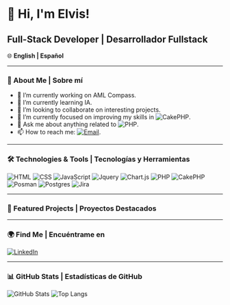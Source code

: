 # 👋 Hi, I'm Elvis!

## Full-Stack Developer | Desarrollador Fullstack

🌐 **English | Español**

---

### 🚀 About Me | Sobre mí

- 🔭 I’m currently working on AML Compass.
- 🌱 I’m currently learning IA.
- 👯 I’m looking to collaborate on interesting projects.
- 🤔 I’m currently focused on improving my skills in ![CakePHP](https://img.shields.io/badge/-cakephp-C92735?style=flat&logo=cakephp&logoColor=white).
- 💬 Ask me about anything related to ![PHP](https://img.shields.io/badge/-Php-396c94?style=flat&logo=Php&logoColor=white).
- 📫 How to reach me: [![Email](https://img.shields.io/badge/-Email-FF6347?style=flat&logo=gmail&logoColor=white)](mailto:evazquez@optimacompass.com).

---

### 🛠️ Technologies & Tools | Tecnologías y Herramientas

![HTML](https://img.shields.io/badge/-Html-e34f26?style=flat&logo=html5&logoColor=black)
![CSS](https://img.shields.io/badge/-CSS-0a7bbf?style=flat&logo=css3&logoColor=black)
![JavaScript](https://img.shields.io/badge/-JavaScript-FFEA00?style=flat&logo=javascript&logoColor=black)
![Jquery](https://img.shields.io/badge/-Jquery-0769AD?style=flat&logo=Jquery&logoColor=white)
![Chart.js](https://img.shields.io/badge/-Chart.js-fe819d?style=flat&logo=Chart.js&logoColor=white)
![PHP](https://img.shields.io/badge/-Php-396c94?style=flat&logo=Php&logoColor=white)
![CakePHP](https://img.shields.io/badge/-cakephp-C92735?style=flat&logo=cakephp&logoColor=white)
![Posman](https://img.shields.io/badge/-postman-EF5B25?style=flat&logo=postman&logoColor=white)
![Postgres](https://img.shields.io/badge/-Postgresql-396c94?style=flat&logo=Postgresql&logoColor=white)
![Jira](https://img.shields.io/badge/-jira-0053cd?style=flat&logo=jira&logoColor=white)

---

### 📌 Featured Projects | Proyectos Destacados



---

### 🌍 Find Me | Encuéntrame en

[![LinkedIn](https://img.shields.io/badge/LinkedIn-%230A66C2?style=flat&logo=linkedin&logoColor=white)](https://linkedin.com)

---

### 📊 GitHub Stats | Estadísticas de GitHub

![GitHub Stats](https://github-readme-stats.vercel.app/api?username=evazquez2025&show_icons=true&hide_title=true&count_private=true&hide=prs)
![Top Langs](https://github-readme-stats.vercel.app/api/top-langs/?username=evazquez2025&layout=compact&langs_count=8)
